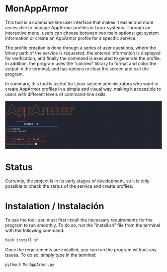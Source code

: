 # MonAppArmor
This tool is a command-line user interface that makes it easier and more accessible to manage AppArmor profiles in Linux systems. Through an interactive menu, users can choose between two main options: get system information or create an AppArmor profile for a specific service.

The profile creation is done through a series of user questions, where the binary path of the service is requested, the entered information is displayed for verification, and finally the command is executed to generate the profile. In addition, the program uses the "colored" library to format and color the output in the terminal, and has options to clear the screen and exit the program.

In summary, this tool is useful for Linux system administrators who want to create AppArmor profiles in a simple and visual way, making it accessible to users with different levels of command-line skills.


![Texto alternativo de la imagen](IMG/menu.PNG)

# Status

Currently, the project is in its early stages of development, so it is only possible to check the status of the service and create profiles.

# Instalation / Instalación

To use the tool, you must first install the necessary requirements for the program to run smoothly. To do so, run the "install.sh" file from the terminal with the following command:

```bash
bash install.sh
```

Once the requirements are installed, you can run the program without any issues. To do so, simply type in the terminal:

```bash
python3 MonAppArmor.py
```
